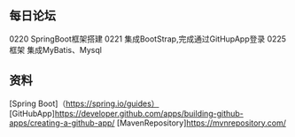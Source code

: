 ## 每日论坛
0220 SpringBoot框架搭建
0221 集成BootStrap,完成通过GitHupApp登录
0225 框架 集成MyBatis、Mysql 
## 资料
[Spring Boot]（https://spring.io/guides） 
[GitHubApp]https://developer.github.com/apps/building-github-apps/creating-a-github-app/
[MavenRepository]https://mvnrepository.com/